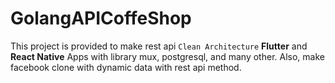 # GolangAPICoffeShop
This project is provided to make rest api `Clean Architecture` <strong>Flutter</strong> and <strong>React Native</strong> Apps with library mux, postgresql, and many other. Also, make facebook clone with dynamic data with rest api method.
